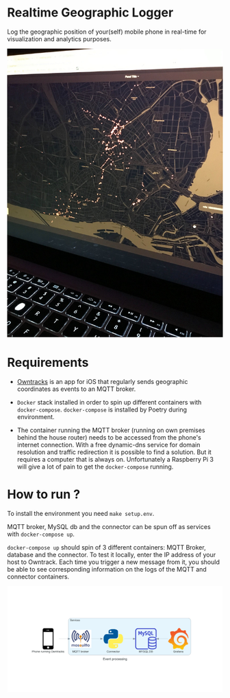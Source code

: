 # Realtime Geographic Logger

Log the geographic position of your(self) mobile phone in real-time for visualization and analytics purposes.

![image info](./img/cover.jpg)

# Requirements

- [Owntracks](https://owntracks.org/) is an app for iOS that regularly sends geographic coordinates as events to an 
  MQTT broker.

- `Docker` stack installed in order to spin up different containers with `docker-compose`. `docker-compose` is 
installed by Poetry during environment.

- The container running the MQTT broker (running on own premises behind the house router) needs to be accessed from the 
  phone's internet connection. With a free dynamic-dns service for domain resolution and traffic redirection it is 
  possible to find a solution. But it requires a computer that is always on. Unfortunately a Raspberry Pi 3 will 
  give a lot of pain to get the `docker-compose` running.

# How to run ?

To install the environment you need `make setup.env`.

MQTT broker, MySQL db and the connector can be spun off as services with `docker-compose up`.

`docker-compose up` should spin of 3 different containers: MQTT Broker, database and the connector. To test it locally, enter the IP address of your host to 
Owntrack. Each time you trigger a new message from it, you should be able to see corresponding information on the logs of 
the MQTT and connector containers. 

![image info](./img/diagram/event_processing.png)
